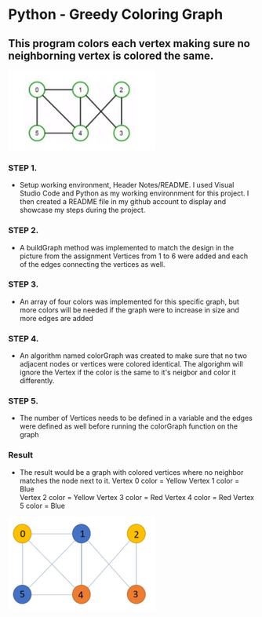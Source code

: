# Python - Greedy Coloring Graph

## This program colors each vertex making sure no neighborning vertex is colored the same.

<img src="Images/1.JPG" width="300" >
  
 ### STEP 1.
* Setup working environment, Header Notes/README.
I used Visual Studio Code and Python as my working environnment for this project. I then created a README file in my github account to display
and showcase my steps during the project. 

### STEP 2.
* A buildGraph method was implemented to match the design in the picture from the assignment 
  Vertices from 1 to 6 were added and each of the edges connecting the vertices as well.

### STEP 3.
* An array of four colors was implemented for this specific graph, but more colors will be needed if the graph were to increase in size and more edges are added

### STEP 4.
* An algorithm named colorGraph was created to make sure that no two adjacent nodes or vertices were colored identical. 
The algorighm will ignore the Vertex if the color is the same to it's neigbor and color it differently.

### STEP 5. 
* The number of Vertices needs to be defined in a variable and the edges were defined as well  before running the colorGraph function on the graph

### Result
* The result would be a graph with colored vertices where no neighbor matches the node next to it.
Vertex 0 color =  Yellow
Vertex 1 color =  Blue  
Vertex 2 color =  Yellow
Vertex 3 color =  Red
Vertex 4 color =  Red
Vertex 5 color =  Blue

<img src="Images/2.JPG" width="300">
